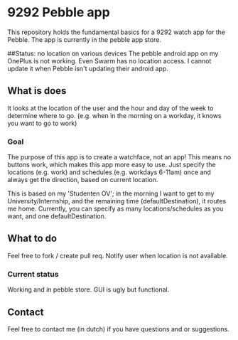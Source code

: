 # 9292 Pebble app
This repository holds the fundamental basics for a 9292 watch app for the Pebble. The app is currently in the pebble app store.

##Status: no location on various devices
The pebble android app on my OnePlus is not working. Even Swarm has no location access. I cannot update it when Pebble isn't updating their android app.

## What is does
It looks at the location of the user and the hour and day of the week to determine where to go.
(e.g. when in the morning on a workday, it knows you want to go to work)

### Goal
The purpose of this app is to create a watchface, not an app!
This means no buttons work, which makes this app more easy to use.
Just specify the locations (e.g. work) and schedules (e.g. workdays 6-11am)
once and always get the direction,
based on current location.


This is based on my 'Studenten OV'; in the morning I want to get to my University/Internship,
and the remaining time (defaultDestination), it routes me home.
Currently, you can specify as many locations/schedules as you want, and one defaultDestination.

## What to do
Feel free to fork / create pull req.
Notify user when location is not available.

### Current status
Working and in pebble store. GUI is ugly but functional.

## Contact
Feel free to contact me (in dutch) if you have questions and or suggestions.
